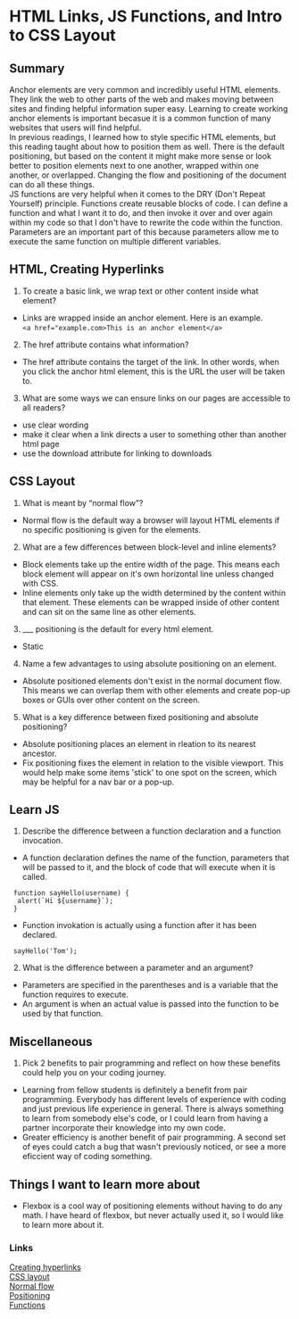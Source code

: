 # HTML Links, JS Functions, and Intro to CSS Layout

## Summary
Anchor elements are very common and incredibly useful HTML elements. They link the web to other parts of the web and makes moving between sites and finding helpful information super easy. Learning to create working anchor elements is important becasue it is a common function of many websites that users will find helpful.
\
In previous readings, I learned how to style specific HTML elements, but this reading taught about how to position them as well. There is the default positioning, but based on the content it might make more sense or look better to position elements next to one another, wrapped within one another, or overlapped. Changing the flow and positioning of the document can do all these things.
\
JS functions are very helpful when it comes to the DRY (Don't Repeat Yourself) principle. Functions create reusable blocks of code. I can define a function and what I want it to do, and then invoke it over and over again within my code so that I don't have to rewrite the code within the function. Parameters are an important part of this because parameters allow me to execute the same function on multiple different variables.

## HTML, Creating Hyperlinks
1. To create a basic link, we wrap text or other content inside what element?
- Links are wrapped inside an anchor element. Here is an example.
\
``` <a href="example.com>This is an anchor element</a> ```

2. The href attribute contains what information?
- The href attribute contains the target of the link. In other words, when you click the anchor html element, this is the URL the user will be taken to.

3. What are some ways we can ensure links on our pages are accessible to all readers?
- use clear wording
- make it clear when a link directs a user to something other than another html page
- use the download attribute for linking to downloads

## CSS Layout
1. What is meant by “normal flow”?
- Normal flow is the default way a browser will layout HTML elements if no specific positioning is given for the elements.

2. What are a few differences between block-level and inline elements?
- Block elements take up the entire width of the page. This means each block element will appear on it's own horizontal line unless changed with CSS.
- Inline elements only take up the width determined by the content within that element. These elements can be wrapped inside of other content and can sit on the same line as other elements.

3. ___ positioning is the default for every html element.
- Static

4. Name a few advantages to using absolute positioning on an element.
- Absolute positioned elements don't exist in the normal document flow. This means we can overlap them with other elements and create pop-up boxes or GUIs over other content on the screen.

5. What is a key difference between fixed positioning and absolute positioning?
- Absolute positioning places an element in rleation to its nearest ancestor.
- Fix positioning fixes the element in relation to the visible viewport. This would help make some items 'stick' to one spot on the screen, which may be helpful for a nav bar or a pop-up.

## Learn JS
1. Describe the difference between a function declaration and a function invocation.
- A function declaration defines the name of the function, parameters that will be passed to it, and the block of code that will execute when it is called.
```
 function sayHello(username) {
  alert(`Hi ${username}`);
 }
```
- Function invokation is actually using a function after it has been declared.
```
 sayHello('Tom');
```

2. What is the difference between a parameter and an argument?
- Parameters are specified in the parentheses and is a variable that the function requires to execute.
- An argument is when an actual value is passed into the function to be used by that function.

## Miscellaneous
1. Pick 2 benefits to pair programming and reflect on how these benefits could help you on your coding journey.
- Learning from fellow students is definitely a benefit from pair programming. Everybody has different levels of experience with coding and just previous life experience in general. There is always something to learn from somebody else's code, or I could learn from having a partner incorporate their knowledge into my own code.
- Greater efficiency is another benefit of pair programming. A second set of eyes could catch a bug that wasn't previously noticed, or see a more eficcient way of coding something.

## Things I want to learn more about
- Flexbox is a cool way of positioning elements without having to do any math. I have heard of flexbox, but never actually used it, so I would like to learn more about it.
### Links
[Creating hyperlinks](https://developer.mozilla.org/en-US/docs/Learn/HTML/Introduction_to_HTML/Creating_hyperlinks)
\
[CSS layout](https://developer.mozilla.org/en-US/docs/Learn/CSS/CSS_layout)
\
[Normal flow](https://developer.mozilla.org/en-US/docs/Learn/CSS/CSS_layout/Normal_Flow)
\
[Positioning](https://developer.mozilla.org/en-US/docs/Learn/CSS/CSS_layout/Positioning)
\
[Functions](https://developer.mozilla.org/en-US/docs/Learn/JavaScript/Building_blocks/Functions)